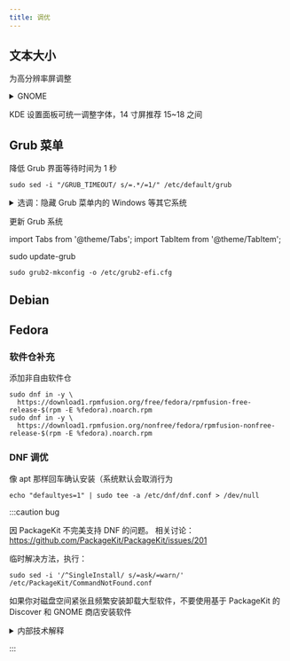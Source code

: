 ```yaml
---
title: 调优
---
```


## 文本大小

为高分辨率屏调整

 <details className="let-details-to-gray">
  <summary>GNOME</summary>

我的 14 寸电脑缩放后所用的配置：大号缩放、字体字号、光标等属性

```shell
cat << END | dconf load /org/gnome/desktop/interface/
[/]
text-scaling-factor=1.33
document-font-name='Cantarell 13'
font-name='Cantarell 13'
monospace-font-name='DejaVu Sans Mono 12'
cursor-size=48
END
```

业可以安装 `gnome-tweaks` 调整字体大小

</details>

KDE 设置面板可统一调整字体，14 寸屏推荐 15~18 之间

## Grub 菜单

降低 Grub 界面等待时间为 1 秒

    sudo sed -i "/GRUB_TIMEOUT/ s/=.*/=1/" /etc/default/grub

<details className="let-details-to-gray">
    <summary>选调：隐藏 Grub 菜单内的 Windows 等其它系统</summary>

    echo GRUB_DISABLE_OS_PROBER=true | sudo tee -a /etc/default/grub > /dev/null

</details>

更新 Grub 系统

import Tabs from '@theme/Tabs';
import TabItem from '@theme/TabItem';

<Tabs groupId="linux-distro">
  <TabItem value="debian" label="Ubuntu / Debian">

sudo update-grub

  </TabItem>
  <TabItem value="centos" label="Fedora">

    sudo grub2-mkconfig -o /etc/grub2-efi.cfg

  </TabItem>
</Tabs>

## Debian

## Fedora

### 软件仓补充

添加非自由软件仓

```shell
sudo dnf in -y \
  https://download1.rpmfusion.org/free/fedora/rpmfusion-free-release-$(rpm -E %fedora).noarch.rpm
sudo dnf in -y \
  https://download1.rpmfusion.org/nonfree/fedora/rpmfusion-nonfree-release-$(rpm -E %fedora).noarch.rpm
```

<!--
## 中文支持

包括：

- LibreOffice
- man 手册 ( `LANG=C man` 看回原版 )

```shell
sudo dnf in -y libreoffice-langpack-zh-Hans
```
-->

### DNF 调优

像 apt 那样回车确认安装（系统默认会取消行为

    echo "defaultyes=1" | sudo tee -a /etc/dnf/dnf.conf > /dev/null

:::caution bug

因 PackageKit 不完美支持 DNF 的问题。 相关讨论：https://github.com/PackageKit/PackageKit/issues/201

临时解决方法，执行：

    sudo sed -i '/^SingleInstall/ s/=ask/=warn/' /etc/PackageKit/CommandNotFound.conf

如果你对磁盘空间紧张且频繁安装卸载大型软件，不要使用基于 PackageKit 的 Discover 和 GNOME 商店安装软件

<details>
  <summary>内部技术解释</summary>
  在 Fedora 中、CommandNotFound 模块使用 PackageKit 自动安装时，不会恰当处理 DNF 依赖关系，导致包移除时无法处理依赖而有效释放磁盘空间，推荐 dnf 命令行手动安装。
</details>

:::
